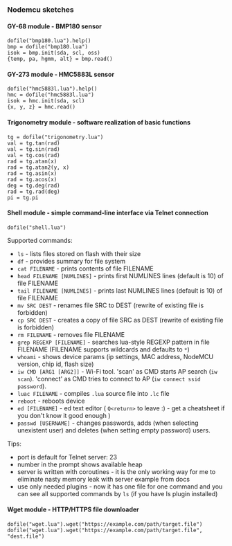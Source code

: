 ### Nodemcu sketches

#### GY-68 module - BMP180 sensor
```
dofile("bmp180.lua").help()
bmp = dofile("bmp180.lua")
isok = bmp.init(sda, scl, oss)
{temp, pa, hgmm, alt} = bmp.read()
```

#### GY-273 module - HMC5883L sensor
```
dofile("hmc5883l.lua").help()
hmc = dofile("hmc5883l.lua")
isok = hmc.init(sda, scl)
{x, y, z} = hmc.read()
```

#### Trigonometry module - software realization of basic functions
```
tg = dofile("trigonometry.lua")
val = tg.tan(rad)
val = tg.sin(rad)
val = tg.cos(rad)
rad = tg.atan(x)
rad = tg.atan2(y, x)
rad = tg.asin(x)
rad = tg.acos(x)
deg = tg.deg(rad)
rad = tg.rad(deg)
pi = tg.pi
```

#### Shell module - simple command-line interface via Telnet connection
```
dofile("shell.lua")
```
Supported commands:
  * `ls` - lists files stored on flash with their size
  * `df` - provides summary for file system
  * `cat FILENAME` - prints contents of file FILENAME
  * `head FILENAME [NUMLINES]` - prints first NUMLINES lines (default is 10) of file FILENAME
  * `tail FILENAME [NUMLINES]` - prints last NUMLINES lines (default is 10) of file FILENAME
  * `mv SRC DEST` - renames file SRC to DEST (rewrite of existing file is forbidden)
  * `cp SRC DEST` - creates a copy of file SRC as DEST (rewrite of existing file is forbidden)
  * `rm FILENAME` - removes file FILENAME
  * `grep REGEXP [FILENAME]` - searches lua-style REGEXP pattern in file FILENAME (FILENAME supports wildcards and defaults to `*`)
  * `whoami` - shows device params (ip settings, MAC address, NodeMCU version, chip id, flash size)
  * `iw CMD [ARG1 [ARG2]]` - Wi-Fi tool. 'scan' as CMD starts AP search (`iw scan`). 'connect' as CMD tries to connect to AP (`iw connect ssid password`).
  * `luac FILENAME` - compiles `.lua` source file into `.lc` file
  * `reboot` - reboots device
  * `ed [FILENAME]` - ed text editor ( `Q<return>` to leave :) - get a cheatsheet if you don't know it good enough )
  * `passwd [USERNAME]` - changes passwords, adds (when selecting unexistent user) and deletes (when setting empty password) users.

Tips:
  * port is default for Telnet server: 23
  * number in the prompt shows available heap
  * server is written with coroutines - it is the only working way for me to eliminate nasty memory leak with server example from docs
  * use only needed plugins - now it has one file for one command and you can see all supported commands by `ls` (if you have ls plugin installed)

#### Wget module - HTTP/HTTPS file downloader
```
dofile("wget.lua").wget("https://example.com/path/target.file")
dofile("wget.lua").wget("https://example.com/path/target.file", "dest.file")
```
